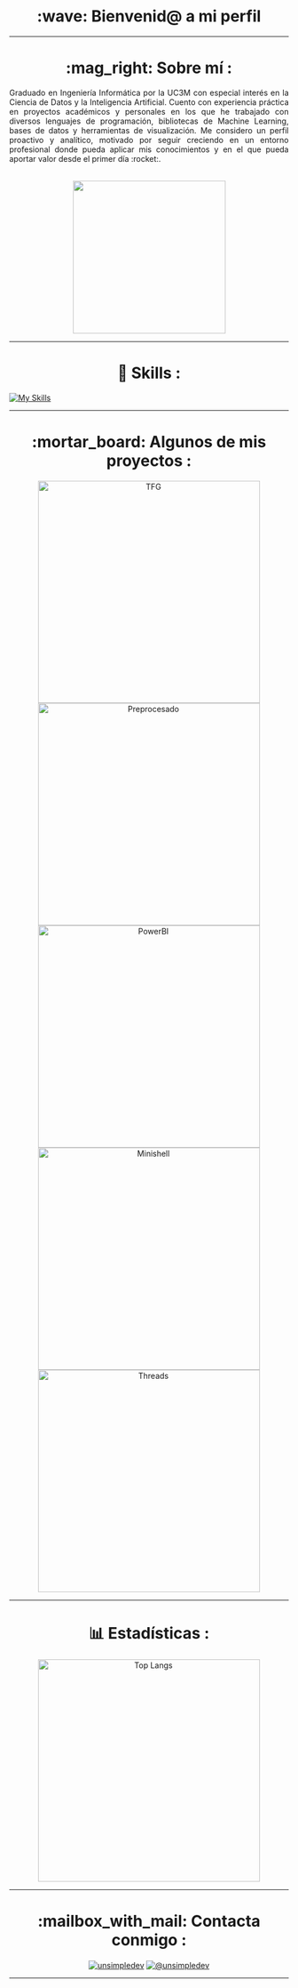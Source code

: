 <h1 align="center"> :wave: Bienvenid@ a mi perfil </h1>
<hr>
<h1 align="center"> :mag_right: Sobre mí : </h1>
<div align="justify"> Graduado en Ingeniería Informática por la UC3M con especial interés en la Ciencia de Datos y la Inteligencia Artificial. 
Cuento con experiencia práctica en proyectos académicos y personales en los que he trabajado con diversos lenguajes de programación, bibliotecas de Machine Learning, bases de datos y herramientas de visualización.
Me considero un perfil proactivo y analítico, motivado por seguir creciendo en un entorno profesional donde pueda aplicar mis conocimientos y en el que pueda aportar valor desde el primer día :rocket:.
</div>
<br>
<p align="center">
  <!--<img src="https://media2.giphy.com/media/v1.Y2lkPTc5MGI3NjExa2txZTd4ZGlpN21waWJndzI5MWdyZmVheGdnaXJwb2RiMGF4ZzdueCZlcD12MV9pbnRlcm5hbF9naWZfYnlfaWQmY3Q9Zw/xaO6TmgQmKEQ4516sE/giphy.gif" width="200"/>-->
  <!--<img src="https://media3.giphy.com/media/v1.Y2lkPTc5MGI3NjExaWJmdWg4dmRpcnNuMXR6emo1bmVsM2Yyb2d0cDhiaXlmbGIwOHRibiZlcD12MV9pbnRlcm5hbF9naWZfYnlfaWQmY3Q9Zw/EZr27ZbJwmjE9PGyLN/giphy.gif" width="200"/>-->
  <!--<img src="https://media4.giphy.com/media/v1.Y2lkPTc5MGI3NjExb2F5dzc2aGNhN2kxMDVtajd2NzFpZWNraXl1NGJlNmQ4OTg1bGlpYSZlcD12MV9pbnRlcm5hbF9naWZfYnlfaWQmY3Q9Zw/JqmupuTVZYaQX5s094/giphy.gif" width="200"/>-->
  <img src="https://media3.giphy.com/media/v1.Y2lkPTc5MGI3NjExajBxdnI5NDBnZTBjajBjMm9hMnQ0eGtwdmc5NjVwYmw5ZjFtbHdreCZlcD12MV9pbnRlcm5hbF9naWZfYnlfaWQmY3Q9Zw/bGgsc5mWoryfgKBx1u/giphy.gif" width="275"/>
</p>
<hr>
<h1 align="center"> 🚀 Skills : </h1>
<p align="left">
  <a href="https://skillicons.dev">
    <img src="https://skillicons.dev/icons?i=windows,linux,py,c,cpp,html,css,js,pytorch,sklearn,tensorflow,cassandra,mongodb,git,github,gitlab,docker,pycharm,vscode&perline=19" alt="My Skills">
  </a>
</p>
<hr>
<h1 align="center"> :mortar_board: Algunos de mis proyectos : </h1>
<p align="center">
  <a href="https://github.com/100472261/TFG">
    <img src="https://github-readme-stats.vercel.app/api/pin/?username=100472261&repo=TFG&theme=tokyonight&cache_seconds=21600&v=1" alt="TFG" width="400"/>
  </a>
  <br>
  <a href="https://github.com/100472261/Preprocesado-de-datos">
    <img src="https://github-readme-stats.vercel.app/api/pin/?username=100472261&repo=Preprocesado-de-datos&theme=tokyonight&cache_seconds=21600&v=1" alt="Preprocesado" width="400"/>
  </a>
  <br>
  <a href="https://github.com/100472261/Power-BI">
    <img src="https://github-readme-stats.vercel.app/api/pin/?username=100472261&repo=Power-BI&theme=tokyonight&cache_seconds=21600&v=1" alt="PowerBI" width="400"/>
  </a>
  <br>
  <a href="https://github.com/100472261/Minishell">
    <img src="https://github-readme-stats.vercel.app/api/pin/?username=100472261&repo=Minishell&theme=tokyonight&cache_seconds=21600&v=1" alt="Minishell" width="400"/>
  </a>
  <br>
  <a href="https://github.com/100472261/Multi-Threading">
    <img src="https://github-readme-stats.vercel.app/api/pin/?username=100472261&repo=Multi-Threading&theme=tokyonight&cache_seconds=21600&v=1" alt="Threads" width="400"/>
  </a>
<hr>
</p>
<h1 align="center"> 📊 Estadísticas : </h1>
<p align="center">
  <img src="https://github-readme-stats.vercel.app/api/top-langs/?username=100472261&layout=compact&theme=tokyonight&cache_seconds=21600&v=2" alt="Top Langs" width="400"/>
</p>
<hr>
<h1 align="center"> :mailbox_with_mail: Contacta conmigo : </h1>
<p align="center">
  <a href="https://www.linkedin.com/in/jesus-maria-llanes" target="_blank"><img align="center" src="https://img.shields.io/badge/LinkedIn-0077B5?style=for-the-badge&logo=linkedin&logoColor=white" alt="unsimpledev"/></a>
  <a href="mailto:jesusmariallanes13@gmail.com" target="_blank"><img align="center" src="https://img.shields.io/badge/Gmail-D14836?style=for-the-badge&logo=gmail&logoColor=white" alt="@unsimpledev"  /></a>
</p>
<hr>

